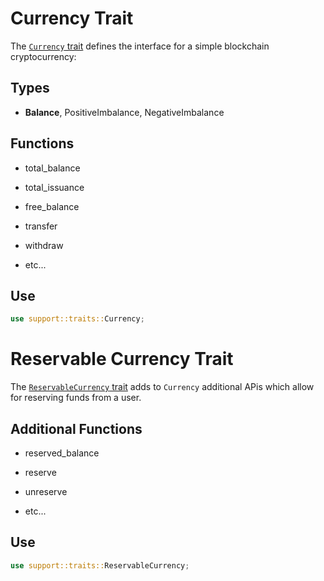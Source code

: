 # Currency Trait

The [`Currency` trait](https://substrate.dev/rustdocs/master/srml_support/traits/trait.Currency.html) defines the interface for a simple blockchain cryptocurrency:

## Types

* **Balance**, PositiveImbalance, NegativeImbalance

## Functions

* total_balance

* total_issuance

* free_balance

* transfer

* withdraw

* etc...

## Use

```rust
use support::traits::Currency;
```

<!-- slide:break -->

# Reservable Currency Trait

The [`ReservableCurrency` trait](https://substrate.dev/rustdocs/master/srml_support/traits/trait.ReservableCurrency.html) adds to `Currency` additional APis which allow for reserving funds from a user.

## Additional Functions

* reserved_balance

* reserve

* unreserve

* etc...

## Use

```rust
use support::traits::ReservableCurrency;
```
